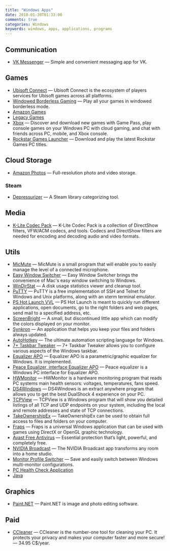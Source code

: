 ```yaml
---
title: "Windows Apps"
date: 2018-01-30T01:33:00
comments: true
categories: Windows
keywords: windows, apps, applications, programs
---
```


## Communication

* [VK Messenger](https://vk.com/messenger) — Simple and convenient messaging app for VK.

## Games

* [Ubisoft Connect](https://ubisoftconnect.com/en-US/) — Ubisoft Connect is the ecosystem of players services for Ubisoft games across all platforms.
* [Windowed Borderless Gaming](http://westechsolutions.net/sites/WindowedBorderlessGaming/) — Play all your games in windowed borderless mode.
* [Amazon Games](https://gaming.amazon.com/)
* [Legacy Games](https://legacygames.com/)
* [Xbox](https://www.xbox.com/en-US/apps/xbox-app-for-pc) — Discover and download new games with Game Pass, play console games on your Windows PC with cloud gaming, and chat with friends across PC, mobile, and Xbox console.
* [Rockstar Games Launcher](https://socialclub.rockstargames.com/rockstar-games-launcher) — Download and play the latest Rockstar Games PC titles.

## Cloud Storage

* [Amazon Photos](https://www.amazon.com/Amazon-Photos/b?ie=UTF8&node=13234696011) — Full-resolution photo and video storage.

### Steam

* [Depressurizer](https://github.com/mvegter/Depressurizer) — A Steam library categorizing tool.

## Media

* [K-Lite Codec Pack](http://codecguide.com/) — K-Lite Codec Pack is a collection of DirectShow filters, VFW/ACM codecs, and tools. Codecs and DirectShow filters are needed for encoding and decoding audio and video formats.

## Utils

* [MicMute](https://sourceforge.net/projects/micmute/) — MicMute is a small program that will enable you to easily manage the level of a connected microphone.
* [Easy Window Switcher](https://neosmart.net/EasySwitch/) — Easy Window Switcher brings the convenience of Mac's easy window switching to Windows.
* [WinDirStat](https://windirstat.net/) — A disk usage statistics viewer and cleanup tool.
* [PuTTY](https://www.chiark.greenend.org.uk/~sgtatham/putty/) — PuTTY is a free implementation of SSH and Telnet for Windows and Unix platforms, along with an xterm terminal emulator.
* [PS Hot Launch VVL](http://www.pssoftlab.com/pshl_info.phtml) — PS Hot Launch is meant to quickly run different applications, open documents, go to the right folders and web pages, send mail to a specified address, etc.
* [ScreenBright](https://screenbright.en.lo4d.com/) — A small, but discontinued little app which can modify the colors displayed on your monitor.
* [Synkron](http://synkron.sourceforge.net/) — An application that helps you keep your files and folders always updated.
* [AutoHotkey](https://www.autohotkey.com/) — The ultimate automation scripting language for Windows.
* [7+ Taskbar Tweaker](https://rammichael.com/7-taskbar-tweaker) — 7+ Taskbar Tweaker allows you to configure various aspects of the Windows taskbar.
* [Equalizer APO](https://sourceforge.net/projects/equalizerapo/) — Equalizer APO is a parametric/graphic equalizer for Windows. It is implemented.
* [Peace Equalizer, interface Equalizer APO](https://sourceforge.net/projects/peace-equalizer-apo-extension/) — Peace equalizer is a Windows PC interface for Equalizer APO.
* [HWMonitor](https://www.cpuid.com/softwares/hwmonitor.html) — HWMonitor is a hardware monitoring program that reads PC systems main health sensors: voltages, temperatures, fans speed.
* [DS4Windows](https://github.com/Ryochan7/DS4Windows) — DS4Windows is an extract anywhere program that allows you to get the best DualShock 4 experience on your PC.
* [TCPView](https://docs.microsoft.com/en-us/sysinternals/downloads/tcpview) — TCPView is a Windows program that will show you detailed listings of all TCP and UDP endpoints on your system, including the local and remote addresses and state of TCP connections.
* [TakeOwnershipEx](https://winaero.com/takeownershipex/) — TakeOwnershipEx can be used to obtain full access to files and folders on your computer.
* [Fraps](https://fraps.com/) — Fraps is a universal Windows application that can be used with games using DirectX or OpenGL graphic technology.
* [Avast Free Antivirus](https://www.avast.com/) — Essential protection that’s light, powerful, and completely free.
* [NVIDIA Broadcast](https://www.nvidia.com/en-us/geforce/broadcasting/broadcast-app/) — The NVIDIA Broadcast app transforms any room into a home studio.
* [Monitor Profile Switcher](https://sourceforge.net/projects/monitorswitcher/) — Save and easily switch between Windows multi-monitor configurations.
* [PC Health Check Application](https://aka.ms/GetPCHealthCheckApp)
* [Java](https://java.com/en/)

## Graphics

* [Paint.NET](https://www.getpaint.net) — Paint.NET is image and photo editing software.

## Paid

* [CCleaner](https://www.ccleaner.com/ccleaner) — CCleaner is the number-one tool for cleaning your PC. It protects your privacy and makes your computer faster and more secure! — 34.95 C$/year.
